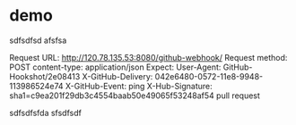 # demo
sdfsdfsd
afsfsa

Request URL: http://120.78.135.53:8080/github-webhook/
Request method: POST
content-type: application/json
Expect: 
User-Agent: GitHub-Hookshot/2e08413
X-GitHub-Delivery: 042e6480-0572-11e8-9948-113986524e74
X-GitHub-Event: ping
X-Hub-Signature: sha1=c9ea201f29db3c4554baab50e49065f53248af54
pull request

sdfsdfsfda
sfsdfsdf
